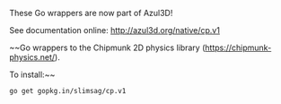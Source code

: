 These Go wrappers are now part of Azul3D!

See documentation online:
    http://azul3d.org/native/cp.v1


~~Go wrappers to the Chipmunk 2D physics library (https://chipmunk-physics.net/).

To install:~~

```
go get gopkg.in/slimsag/cp.v1
```
